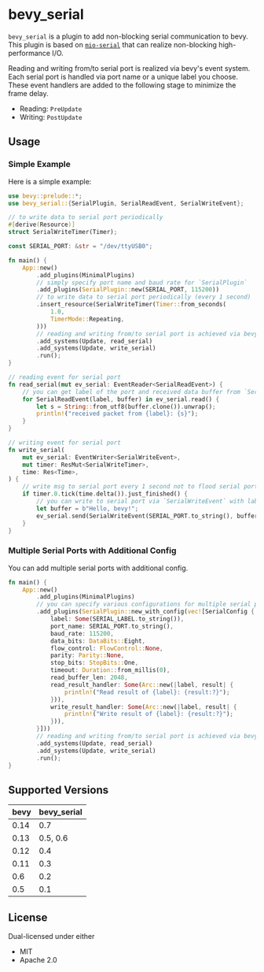 # bevy_serial

`bevy_serial` is a plugin to add non-blocking serial communication to bevy. This plugin is based on [`mio-serial`](https://github.com/berkowski/mio-serial) that can realize non-blocking high-performance I/O.

Reading and writing from/to serial port is realized via bevy's event system. Each serial port is handled via port name or a unique label you choose. These event handlers are added to the following stage to minimize the frame delay.

- Reading: `PreUpdate`
- Writing: `PostUpdate`

## Usage

### Simple Example

Here is a simple example:

```rust
use bevy::prelude::*;
use bevy_serial::{SerialPlugin, SerialReadEvent, SerialWriteEvent};

// to write data to serial port periodically
#[derive(Resource)]
struct SerialWriteTimer(Timer);

const SERIAL_PORT: &str = "/dev/ttyUSB0";

fn main() {
    App::new()
        .add_plugins(MinimalPlugins)
        // simply specify port name and baud rate for `SerialPlugin`
        .add_plugins(SerialPlugin::new(SERIAL_PORT, 115200))
        // to write data to serial port periodically (every 1 second)
        .insert_resource(SerialWriteTimer(Timer::from_seconds(
            1.0,
            TimerMode::Repeating,
        )))
        // reading and writing from/to serial port is achieved via bevy's event system
        .add_systems(Update, read_serial)
        .add_systems(Update, write_serial)
        .run();
}

// reading event for serial port
fn read_serial(mut ev_serial: EventReader<SerialReadEvent>) {
    // you can get label of the port and received data buffer from `SerialReadEvent`
    for SerialReadEvent(label, buffer) in ev_serial.read() {
        let s = String::from_utf8(buffer.clone()).unwrap();
        println!("received packet from {label}: {s}");
    }
}

// writing event for serial port
fn write_serial(
    mut ev_serial: EventWriter<SerialWriteEvent>,
    mut timer: ResMut<SerialWriteTimer>,
    time: Res<Time>,
) {
    // write msg to serial port every 1 second not to flood serial port
    if timer.0.tick(time.delta()).just_finished() {
        // you can write to serial port via `SerialWriteEvent` with label and buffer to write
        let buffer = b"Hello, bevy!";
        ev_serial.send(SerialWriteEvent(SERIAL_PORT.to_string(), buffer.to_vec()));
    }
}
```

### Multiple Serial Ports with Additional Config

You can add multiple serial ports with additional config.

```rust
fn main() {
    App::new()
        .add_plugins(MinimalPlugins)
        // you can specify various configurations for multiple serial ports by this way
        .add_plugins(SerialPlugin::new_with_config(vec![SerialConfig {
            label: Some(SERIAL_LABEL.to_string()),
            port_name: SERIAL_PORT.to_string(),
            baud_rate: 115200,
            data_bits: DataBits::Eight,
            flow_control: FlowControl::None,
            parity: Parity::None,
            stop_bits: StopBits::One,
            timeout: Duration::from_millis(0),
            read_buffer_len: 2048,
            read_result_handler: Some(Arc::new(|label, result| {
                println!("Read result of {label}: {result:?}");
            })),
            write_result_handler: Some(Arc::new(|label, result| {
                println!("Write result of {label}: {result:?}");
            })),
        }]))
        // reading and writing from/to serial port is achieved via bevy's event system
        .add_systems(Update, read_serial)
        .add_systems(Update, write_serial)
        .run();
}
```

## Supported Versions

| bevy | bevy_serial |
| ---- | ----------- |
| 0.14 | 0.7         |
| 0.13 | 0.5, 0.6    |
| 0.12 | 0.4         |
| 0.11 | 0.3         |
| 0.6  | 0.2         |
| 0.5  | 0.1         |

## License

Dual-licensed under either

- MIT
- Apache 2.0
